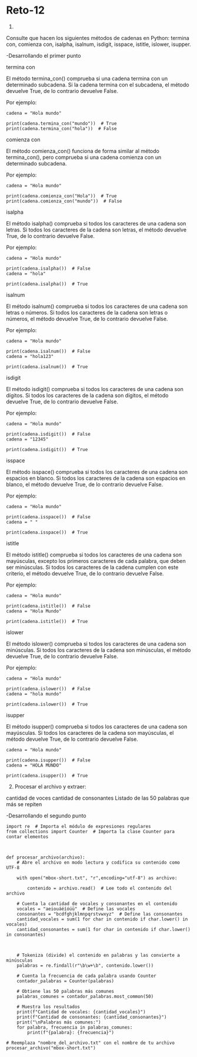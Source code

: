 # Reto-12

1. 
Consulte que hacen los siguientes métodos de cadenas en Python: termina con, comienza con, isalpha, isalnum, isdigit, isspace, istitle, islower, isupper.



-Desarrollando el primer punto 

termina con

El método termina_con() comprueba si una cadena termina con un determinado subcadena. Si la cadena termina con el subcadena, el método devuelve True, de lo contrario devuelve False.

Por ejemplo:

```
cadena = "Hola mundo"

print(cadena.termina_con("mundo"))  # True
print(cadena.termina_con("hola"))  # False
```
comienza con

El método comienza_con() funciona de forma similar al método termina_con(), pero comprueba si una cadena comienza con un determinado subcadena.

Por ejemplo:

```
cadena = "Hola mundo"

print(cadena.comienza_con("Hola"))  # True
print(cadena.comienza_con("mundo"))  # False
````
isalpha

El método isalpha() comprueba si todos los caracteres de una cadena son letras. Si todos los caracteres de la cadena son letras, el método devuelve True, de lo contrario devuelve False.

Por ejemplo:

```
cadena = "Hola mundo"

print(cadena.isalpha())  # False
cadena = "hola"

print(cadena.isalpha())  # True
```
isalnum

El método isalnum() comprueba si todos los caracteres de una cadena son letras o números. Si todos los caracteres de la cadena son letras o números, el método devuelve True, de lo contrario devuelve False.

Por ejemplo:

```
cadena = "Hola mundo"

print(cadena.isalnum())  # False
cadena = "hola123"

print(cadena.isalnum())  # True
```
isdigit

El método isdigit() comprueba si todos los caracteres de una cadena son dígitos. Si todos los caracteres de la cadena son dígitos, el método devuelve True, de lo contrario devuelve False.

Por ejemplo:

```
cadena = "Hola mundo"

print(cadena.isdigit())  # False
cadena = "12345"

print(cadena.isdigit())  # True
```
isspace

El método isspace() comprueba si todos los caracteres de una cadena son espacios en blanco. Si todos los caracteres de la cadena son espacios en blanco, el método devuelve True, de lo contrario devuelve False.

Por ejemplo:

```
cadena = "Hola mundo"

print(cadena.isspace())  # False
cadena = " "

print(cadena.isspace())  # True
```
istitle

El método istitle() comprueba si todos los caracteres de una cadena son mayúsculas, excepto los primeros caracteres de cada palabra, que deben ser minúsculas. Si todos los caracteres de la cadena cumplen con este criterio, el método devuelve True, de lo contrario devuelve False.

Por ejemplo:

```
cadena = "Hola mundo"

print(cadena.istitle())  # False
cadena = "Hola Mundo"

print(cadena.istitle())  # True
```
islower

El método islower() comprueba si todos los caracteres de una cadena son minúsculas. Si todos los caracteres de la cadena son minúsculas, el método devuelve True, de lo contrario devuelve False.

Por ejemplo:

```
cadena = "Hola mundo"

print(cadena.islower())  # False
cadena = "hola mundo"

print(cadena.islower())  # True
```
isupper

El método isupper() comprueba si todos los caracteres de una cadena son mayúsculas. Si todos los caracteres de la cadena son mayúsculas, el método devuelve True, de lo contrario devuelve False.

```
cadena = "Hola mundo"

print(cadena.isupper())  # False
cadena = "HOLA MUNDO"

print(cadena.isupper())  # True
```



2. Procesar el archivo y extraer:

cantidad de voces
cantidad de consonantes
Listado de las 50 palabras que más se repiten


-Desarrollando el segundo punto
```
import re  # Importa el módulo de expresiones regulares
from collections import Counter  # Importa la clase Counter para contar elementos



def procesar_archivo(archivo):
    # Abre el archivo en modo lectura y codifica su contenido como UTF-8
     
    with open("mbox-short.txt", "r",encoding="utf-8") as archivo:

        contenido = archivo.read()  # Lee todo el contenido del archivo

    # Cuenta la cantidad de vocales y consonantes en el contenido
    vocales = "aeiouáéíóúü"  # Define las vocales
    consonantes = "bcdfghjklmnpqrstvwxyz"  # Define las consonantes
    cantidad_vocales = sum(1 for char in contenido if char.lower() in vocales)
    cantidad_consonantes = sum(1 for char in contenido if char.lower() in consonantes)



    # Tokeniza (divide) el contenido en palabras y las convierte a minúsculas
    palabras = re.findall(r"\b\w+\b", contenido.lower())

    # Cuenta la frecuencia de cada palabra usando Counter
    contador_palabras = Counter(palabras)

    # Obtiene las 50 palabras más comunes
    palabras_comunes = contador_palabras.most_common(50)

    # Muestra los resultados
    print(f"Cantidad de vocales: {cantidad_vocales}")
    print(f"Cantidad de consonantes: {cantidad_consonantes}")
    print("\nPalabras más comunes:")
    for palabra, frecuencia in palabras_comunes:
        print(f"{palabra}: {frecuencia}")

# Reemplaza "nombre_del_archivo.txt" con el nombre de tu archivo
procesar_archivo("mbox-short.txt")

```


